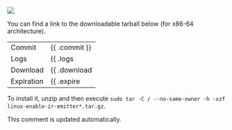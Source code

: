 <!-- ci comment -->
![](https://img.shields.io/badge/CI-passed-green)

You can find a link to the downloadable tarball below (for x86-64 architecture).

|            |                                               |
| ---------- | --------------------------------------------- |
| Commit     | {{ .commit }}                                 |
| Logs       | {{ .logs | mdlink "View Logs" }}              |
| Download   | {{ .download | mdlink "Download Tarball" }}   |
| Expiration | {{ .expire | date "02 Jan 2006 15:04 CEST" }} |

To install it, unzip and then execute `sudo tar -C / --no-same-owner -h -xzf linux-enable-ir-emitter*.tar.gz`. 

This comment is updated automatically.
